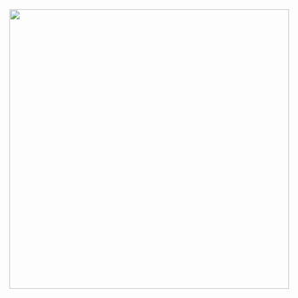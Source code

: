 <!--Image-->
<img src ="https://octodex.github.com/images/daftpunktocat-thomas.gif" width=500 height=500>
